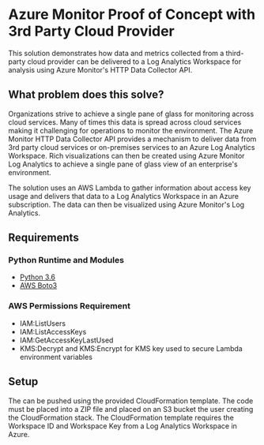 # Azure Monitor Proof of Concept with 3rd Party Cloud Provider
This solution demonstrates how data and metrics collected from a third-party cloud provider can be delivered to a Log Analytics Workspace for analysis using Azure Monitor's HTTP Data Collector API.

## What problem does this solve?
Organizations strive to achieve a single pane of glass for monitoring across cloud services.  Many of times this data is spread across cloud services making it challenging for operations to monitor the environment.  The Azure Monitor HTTP Data Collector API provides a mechanism to deliver data from 3rd party cloud services or on-premises services to an Azure Log Analytics Workspace.  Rich visualizations can then be created using Azure Monitor Log Analytics to achieve a single pane of glass view of an enterprise's environment.

The solution uses an AWS Lambda to gather information about access key usage and delivers that data to a Log Analytics Workspace in an Azure subscription.  The data can then be visualized using Azure Monitor's Log Analytics.

## Requirements

### Python Runtime and Modules
* [Python 3.6](https://www.python.org/downloads/release/python-360/)
* [AWS Boto3](https://boto3.amazonaws.com/v1/documentation/api/latest/index.html?id=docs_gateway)

### AWS Permissions Requirement
* IAM:ListUsers
* IAM:ListAccessKeys
* IAM:GetAccessKeyLastUsed
* KMS:Decrypt and KMS:Encrypt for KMS key used to secure Lambda environment variables

## Setup
The can be pushed using the provided CloudFormation template.  The code must be placed into a ZIP file and placed on an S3 bucket the user creating the CloudFormation stack.  The CloudFormation template requires the Workspace ID and Workspace Key from a Log Analytics Workspace in Azure.

